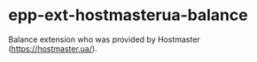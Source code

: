 # epp-ext-hostmasterua-balance
Balance extension who was provided by Hostmaster (https://hostmaster.ua/).
